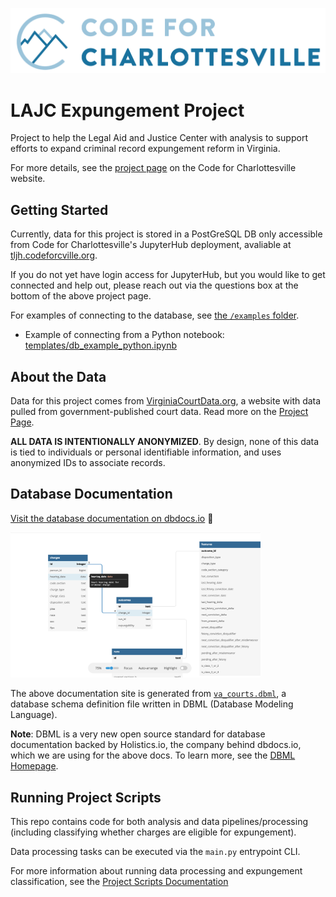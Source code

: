 ![](assets/code-for-cville-logo.png)

# LAJC Expungement Project

Project to help the Legal Aid and Justice Center with analysis to support efforts to expand criminal record expungement reform in Virginia.

For more details, see the [project page](https://www.codeforcville.org/lajc-expungement) on the Code for Charlottesville website. 

## Getting Started

Currently, data for this project is stored in a PostGreSQL DB only accessible from Code for Charlottesville's JupyterHub deployment, avaliable at [tljh.codeforcville.org](tljh.codeforcville.org). 

If you do not yet have login access for JupyterHub, but you would like to get connected and help out, please reach out via the questions box at the bottom of the above project page. 

For examples of connecting to the database, see [the `/examples` folder](examples). 

- Example of connecting from a Python notebook: [templates/db_example_python.ipynb](templates/db_example_python.ipynb)

## About the Data

Data for this project comes from [VirginiaCourtData.org](https://virginiacourtdata.org/), a website with data pulled from government-published court data. Read more on the [Project Page](https://www.codeforcville.org/lajc-expungement). 

**ALL DATA IS INTENTIONALLY ANONYMIZED**. By design, none of this data is tied to individuals or personal identifiable information, and uses anonymized IDs to associate records. 

## Database Documentation

[Visit the database documentation on dbdocs.io](https://dbdocs.io/isaak-a/expungement) :link:

<a href="https://dbdocs.io/isaak-a/expungement">
    <img src="assets/dbdocs-screenshot.png" width=400>
</a>

[1]: https://dbdocs.io/isaak-a/expungement

The above documentation site is generated from [`va_courts.dbml`](va_courts.dbml), a database schema definition file written in DBML (Database Modeling Language). 

**Note**: DBML is a very new open source standard for database documentation backed by Holistics.io, the company behind dbdocs.io, which we are using for the above docs. To learn more, see the [DBML Homepage](https://www.dbml.org/home/). 

## Running Project Scripts

This repo contains code for both analysis and data pipelines/processing (including classifying whether charges are eligible for expungement). 

Data processing tasks can be executed via the `main.py` entrypoint CLI. 

For more information about running data processing and expungement classification, see the [Project Scripts Documentation](expungement_cli.md)
